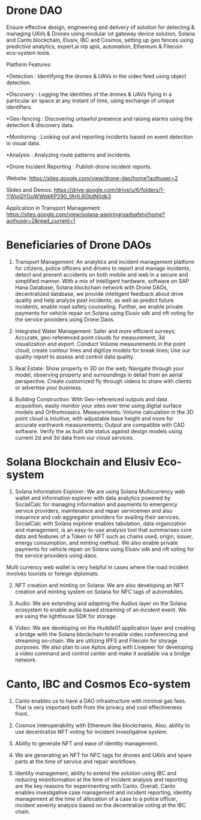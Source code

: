 # Drone DAO

Ensure effective design, engineering and delivery of solution for detecting & managing UAVs & Drones using modular iot gateway device solution, Solana and Canto blockchain, Elusiv, IBC and Cosmos, setting up geo fences using predictive analytics, expert.ai nlp apis, automation, Ethereum & Filecoin eco-system tools.

Platform Features:

•Detection : Identifying the drones & UAVs in the video feed using object detection.

•Discovery : Logging the identities of the drones & UAVs flying in a particular air space at any instant of time, using exchange of unique identifiers.

•Geo-fencing : Discovering unlawful presence and raising alarms using the detection & discovery data.

•Monitoring : Looking out and reporting incidents based on event detection in visual data.

•Analysis : Analyzing route patterns and incidents.

•Drone Incident Reporting : Publish drone incident reports.


Website: https://sites.google.com/view/drone-dao/home?authuser=2

Slides and Demos: https://drive.google.com/drive/u/6/folders/1-YWioQYGuWWbkKP290_fAHL80XdN0dk3

Application in Transport Management: https://sites.google.com/view/solana-aspiringroadsafety/home?authuser=2&read_current=1


# Beneficiaries of Drone DAOs

1. Transport Management: An analytics and incident management platform for citizens, police officers and drivers to report and manage incidents, detect and prevent accidents on both mobile and web in a secure and simplified manner. With a mix of intelligent hardware, software on SAP Hana Database, Solana blockchain network with Drone DAOs, decentralized database, we provide intelligent feedback about drive quality and help analyze past incidents, as well as predict future incidents, enable road safety counseling. Further, we enable private payments for vehicle repair on Solana using Elusiv sdk and nft voting for the service providers using Drone Daos.

2. Integrated Water Management: Safer and more efficient surveys; Accurate, geo-referenced point clouds for measurement, 3d visualization and export. Conduct Volume measurements in the point cloud, create contour lines and digitize models for break lines; Use our quality report to assess and control data quality.

3. Real Estate: Show property in 3D on the web; Navigate through your model, observing property and surroundings in detail from an aerial perspective. Create customized fly through videos to share with clients or advertise your business.

4. Building Construction: With Geo-referenced outputs and data acquisition, easily monitor your sites over time using digital surface models and Orthomosaics. Measurements: Volume calculation in the 3D point cloud is intuitive, with adjustable base height and more for accurate earthwork measurements; Output are compatible with CAD software. Verify the as built site status against design models using current 2d and 3d data from our cloud services.


# Solana Blockchain and Elusiv Eco-system

1. Solana Information Explorer: We are using Solana Multicurrency web wallet and information explorer with data analytics powered by SocialCalc for managing information and payments to emergency service providers, maintenance and repair servicemen and also insuarnce and cab aggregator providers for availing their services. SocialCalc with Solana explorer enables tabulation, data organization and management, is an easy-to-use analysis tool that summarises core data and features of a Token or NFT such as chains used, origin, issuer, energy consumption, and minting method.  We also enable private payments for vehicle repair on Solana using Elusiv sdk and nft voting for the service providers using daos. 

Multi currency web wallet is very helpful in cases where the road incident involves tourists or foreign diplomats.

2. NFT creation and minting on Solana: We are also developing an NFT creation and minting system on Solana for NFC tags of automobiles.

3. Audio: We are extending and adapting the Audius layer on the Solana ecosystem to enable audio based streaming of an incident event. We are using the lighthouse SDK for storage.

4. Video: We are developing on the Huddle01 application layer and creating a bridge with the Solana blockchain to enable video conferencing and streaming on-chain. We are utilizing IPFS and Filecoin for storage purposes. We also plan to use Aptos along with Livepeer for developing a video command and control center and make it available via a bridge network.


# Canto, IBC and Cosmos Eco-system

1. Canto enables us to have a DAO infrastructure with minimal gas fees. That is very important both from the privacy and cost effectiveness front.

2. Cosmos interoperability with Ethereum like blockchains. Also, ability to use decentralize NFT voting for incident investigative system.

3. Ability to generate NFT and ease of identity management.

4. We are generating an NFT for NFC tags for drones and UAVs and spare parts at the time of service and repair workflows.

5. Identity management, ability to extend the solution using IBC and reducing misinformation at the time of Incident analysis and reporting are the key reasons for experimenting with Canto.
Overall, Canto enables investigative case management and incident reporting, identity management at the time of allocation of a case to a police officer, incident severity analysis based on the decentralize voting at the IBC chain.

